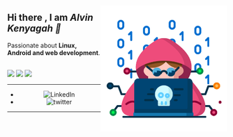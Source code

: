 <a href="#"><img align="right" height=290 src="assests\hacker.png"></a>
<h2>Hi there , I am <i>Alvin Kenyagah 👋</i></h2>
Passionate about <b>Linux, Android and web development</b>.
<br /><br />

<!-- Badges -->
<p>
    <a href="#"><img src="https://img.shields.io/github/followers/alvinkenyagah?style=social&label=follow"></a>
    <a href="#"><img src="https://img.shields.io/github/stars/alvinkenyagah?style=social"></a>
    <a href="#"><img src="https://hits.seeyoufarm.com/api/count/incr/badge.svg?url=https%3A%2F%2Fgithub.com%2alvinkenyagah&title=Visitors&count_bg=%230073EB"></a>
</p>


<!-- Social Badges-->
<hr />
<ul align=center>
    <li href="https://www.linkedin.com/in/alvinkenyagah" target="_blank"><img
            src="https://img.shields.io/badge/LinkedIn-%230077B5?style=for-the-badge&logo=linkedin" alt="LinkedIn"></li>
    <li href="https://twitter.com/intent/follow?screen_name=alvinkenyagahl" target="_blank"><img
            src="https://img.shields.io/twitter/follow/alvinkenyagah"
            alt="twitter"></li>

</ul>
<hr />


